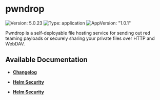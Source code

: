# pwndrop

![Version: 5.0.23](https://img.shields.io/badge/Version-5.0.23-informational?style=flat-square) ![Type: application](https://img.shields.io/badge/Type-application-informational?style=flat-square) ![AppVersion: "1.0.1"](https://img.shields.io/badge/AppVersion-"1.0.1"-informational?style=flat-square)

Pwndrop is a self-deployable file hosting service for sending out red teaming payloads or securely sharing your private files over HTTP and WebDAV.

## Available Documentation

- [**Changelog**](CHANGELOG)

- [**Helm Security**](container-security)

- [**Helm Security**](helm-security)

